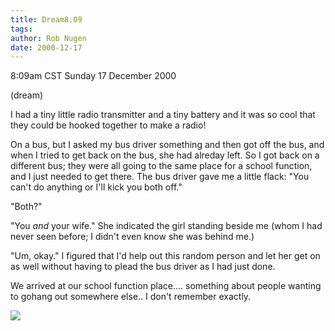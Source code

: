 ```yaml
---
title: Dream8.09
tags: 
author: Rob Nugen
date: 2000-12-17
---
```


<title>Both of you!</title>
<p class=date>8:09am CST Sunday 17 December 2000</p>
<p class=note>(dream)</p>

<p class=dream>I had a tiny little radio transmitter and a tiny
battery and it was so cool that they could be hooked together to make
a radio!</p>

<p class=dream>On a bus, but I asked my bus driver something and then
got off the bus, and when I tried to get back on the bus, she had
alreday left.  So I got back on a different bus; they were all going
to the same place for a school function, and I just needed to get
there.  The bus driver gave me a little flack: "You can't do anything
or I'll kick you both off."</p>

<p class=dream>"Both?"</p>

<p class=dream>"You <em>and</em> your wife." She indicated the girl
standing beside me (whom I had never seen before; I didn't even know
she was behind me.)</p>

<p class=dream>"Um, okay."  I figured that I'd help out this random
person and let her get on as well without having to plead the bus
driver as I had just done.</p>

<p class=dream>We arrived at our school function place.... something
about people wanting to gohang out somewhere else.. I don't remember
exactly.</p>

<p><img src='/images/rob/wL-ROB.gif'/></p>

